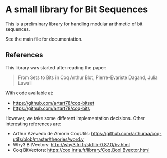 # A small library for Bit Sequences

This is a preliminary library for handling modular arithmetic of bit
sequences.

See the main file for documentation.

## References

This library was started after reading the paper:

> From Sets to Bits in Coq
> Arthur Blot, Pierre-Evariste Dagand, Julia Lawall

With code available at:

- https://github.com/artart78/coq-bitset
- https://github.com/artart78/coq-bits

However, we take some different implementation decisions. Other
interesting references are:

+ Arthur Azevedo de Amorin CoqUtils:
  https://github.com/arthuraa/coq-utils/blob/master/theories/word.v
+ Why3 BitVectors: http://why3.lri.fr/stdlib-0.87.0/bv.html
+ Coq BitVectors: https://coq.inria.fr/library/Coq.Bool.Bvector.html
